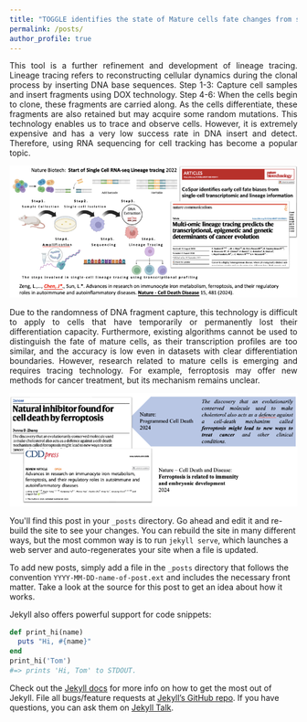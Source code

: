 ```yaml
---
title: "TOGGLE identifies the state of Mature cells fate changes from single-cell transcriptomic"
permalink: /posts/
author_profile: true
---
```


<div style="text-align: justify;">
This tool is a further refinement and development of lineage tracing. Lineage tracing refers to reconstructing cellular dynamics during the clonal process by inserting DNA base sequences. Step 1-3: Capture cell samples and insert fragments using DOX technology. Step 4-6: When the cells begin to clone, these fragments are carried along. As the cells differentiate, these fragments are also retained but may acquire some random mutations. This technology enables us to trace and observe cells. However, it is extremely expensive and has a very low success rate in DNA insert and detect. Therefore, using RNA sequencing for cell tracking has become a popular topic.
</div>

<img src="https://raw.githubusercontent.com/FullBlackWolf/ATPX4869/refs/heads/master/assets/images/image1.png" 
     alt="Main image showing scientific process" 
     title="This is an illustration of a scientific lineage tracing process">

<div style="text-align: justify;">
Due to the randomness of DNA fragment capture, this technology is difficult to apply to cells that have temporarily or permanently lost their differentiation capacity. Furthermore, existing algorithms cannot be used to distinguish the fate of mature cells, as their transcription profiles are too similar, and the accuracy is low even in datasets with clear differentiation boundaries. However, research related to mature cells is emerging and requires tracing technology. For example, ferroptosis may offer new methods for cancer treatment, but its mechanism remains unclear.
</div>

<img src="https://github.com/FullBlackWolf/ATPX4869/blob/master/assets/images/image2.png" 
     alt="Main image showing scientific process" 
     title="This is an illustration of a scientific lineage tracing process">
     
You'll find this post in your `_posts` directory. Go ahead and edit it and re-build the site to see your changes. You can rebuild the site in many different ways, but the most common way is to run `jekyll serve`, which launches a web server and auto-regenerates your site when a file is updated.

To add new posts, simply add a file in the `_posts` directory that follows the convention `YYYY-MM-DD-name-of-post.ext` and includes the necessary front matter. Take a look at the source for this post to get an idea about how it works.

Jekyll also offers powerful support for code snippets:

```ruby
def print_hi(name)
  puts "Hi, #{name}"
end
print_hi('Tom')
#=> prints 'Hi, Tom' to STDOUT.
```

Check out the [Jekyll docs][jekyll-docs] for more info on how to get the most out of Jekyll. File all bugs/feature requests at [Jekyll’s GitHub repo][jekyll-gh]. If you have questions, you can ask them on [Jekyll Talk][jekyll-talk].

[jekyll-docs]: https://jekyllrb.com/docs/home
[jekyll-gh]:   https://github.com/jekyll/jekyll
[jekyll-talk]: https://talk.jekyllrb.com/

